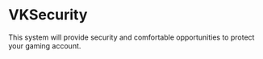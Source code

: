 # VKSecurity
This system will provide security and comfortable opportunities to protect your gaming account.
